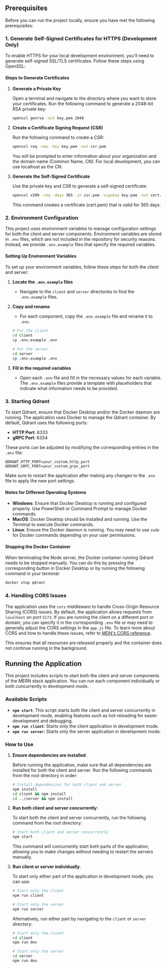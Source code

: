 ## Prerequisites

Before you can run the project locally, ensure you have met the following prerequisites:

### 1. Generate Self-Signed Certificates for HTTPS (Development Only)

To enable HTTPS for your local development environment, you'll need to generate self-signed SSL/TLS certificates. Follow these steps using OpenSSL:

#### Steps to Generate Certificates

1. **Generate a Private Key**

   Open a terminal and navigate to the directory where you want to store your certificates. Run the following command to generate a 2048-bit RSA private key:

   ```bash
   openssl genrsa -out key.pem 2048
   ```

2. **Create a Certificate Signing Request (CSR)**

   Run the following command to create a CSR:
   ```bash
   openssl req -new -key key.pem -out csr.pem
   ```

   You will be prompted to enter information about your organization and the domain name (Common Name, CN). For local development, you can use localhost as the CN.

3. **Generate the Self-Signed Certificate**

   Use the private key and CSR to generate a self-signed certificate:
   ```bash
   openssl x509 -req -days 365 -in csr.pem -signkey key.pem -out cert.pem
   ```

   This command creates a certificate (cert.pem) that is valid for 365 days.

### 2. Environment Configuration

This project uses environment variables to manage configuration settings for both the client and server components. Environment variables are stored in `.env` files, which are not included in the repository for security reasons. Instead, we provide `.env.example` files that specify the required variables.

#### Setting Up Environment Variables

To set up your environment variables, follow these steps for both the client and server:

1. **Locate the `.env.example` files**
    - Navigate to the `client` and `server` directories to find the `.env.example` files.

2. **Copy and rename**
    - For each component, copy the `.env.example` file and rename it to `.env`.

   ```bash
   # For the client
   cd client
   cp .env.example .env

   # For the server
   cd server
   cp .env.example .env
   ```

3. **Fill in the required variables**

    - Open each `.env` file and fill in the necessary values for each variable. The `.env.example` files provide a template with placeholders that indicate what information needs to be provided.

### 3. Starting Qdrant

To start Qdrant, ensure that Docker Desktop and/or the Docker daemon are running. The application uses Docker to manage the Qdrant container. By default, Qdrant uses the following ports:

- **HTTP Port**: 6333
- **gRPC Port**: 6334

These ports can be adjusted by modifying the corresponding entries in the `.env` file:

```plaintext
QDRANT_HTTP_PORT=your_custom_http_port
QDRANT_GRPC_PORT=your_custom_grpc_port
```

Make sure to restart the application after making any changes to the `.env` file to apply the new port settings.

#### Notes for Different Operating Systems

- **Windows**: Ensure that Docker Desktop is running and configured properly. Use PowerShell or Command Prompt to manage Docker commands.
- **MacOS**: Docker Desktop should be installed and running. Use the Terminal to execute Docker commands.
- **Linux**: Ensure the Docker daemon is running. You may need to use `sudo` for Docker commands depending on your user permissions.

#### Stopping the Docker Container

When terminating the Node server, the Docker container running Qdrant needs to be stopped manually. You can do this by pressing the corresponding button in Docker Desktop or by running the following command in your terminal:

```bash
docker stop qdrant
```

### 4. Handling CORS Issues

The application uses the `cors` middleware to handle Cross-Origin Resource Sharing (CORS) issues. By default, the application allows requests from `localhost` on port `5173`. If you are running the client on a different port or domain, you can specify it in the corresponding `.env` file or may need to generally adjust the CORS settings in the `app.js` file. To learn more about CORS and how to handle these issues, refer to [MDN's CORS reference](https://developer.mozilla.org/en-US/docs/Web/HTTP/CORS).

This ensures that all resources are released properly and the container does not continue running in the background.

## Running the Application

This project includes scripts to start both the client and server components of the MERN stack application. You can run each component individually or both concurrently in development mode.

### Available Scripts

- **`npm start`**: This script starts both the client and server concurrently in development mode, enabling features such as hot-reloading for easier development and debugging.
- **`npm run client`**: Starts only the client application in development mode.
- **`npm run server`**: Starts only the server application in development mode.

### How to Use

1. **Ensure dependencies are installed**:

   Before running the application, make sure that all dependencies are installed for both the client and server. Run the following commands from the root directory in order:

   ```bash
   # Install dependencies for both client and server
   npm install
   cd client && npm install
   cd ../server && npm install
    ```

2. **Run both client and server concurrently**:

   To start both the client and server concurrently, run the following command from the root directory:

   ```bash
   # Start both client and server concurrently
   npm start
   ```

   This command will concurrently start both parts of the application, allowing you to make changes without needing to restart the servers manually.


3. **Run client or server individually**:

   To start only either part of the application in development mode, you can use:

   ```bash
   # Start only the client
   npm run client
   
   # Start only the server
   npm run server
   ```

   Alternatively, run either part by navigating to the `client` or `server` directory:

   ```bash
   # Start only the client
   cd client
   npm run dev
   
   # Start only the server
   cd server
   npm run dev
   ```